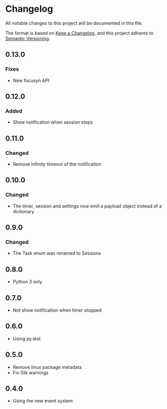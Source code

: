 # Changelog

All notable changes to this project will be documented in this file.

The format is based on [Keep a Changelog](https://keepachangelog.com/en/1.0.0/),
and this project adheres to [Semantic Versioning](https://semver.org/spec/v2.0.0.html).

## 0.13.0

### Fixes

- New focusyn API

## 0.12.0

### Added

- Show notification when session stops

## 0.11.0

### Changed

- Remove infinity timeout of the notification

## 0.10.0

### Changed

- The timer, session and settings now emit a payload object instead of a dictionary

## 0.9.0

### Changed

- The Task enum was renamed to Sessions

## 0.8.0

- Python 3 only

## 0.7.0

- Not show notification when timer stopped

## 0.6.0

- Using py.test

## 0.5.0

- Remove linux package metadata
- Fix Gtk warnings

## 0.4.0

- Using the new event system
